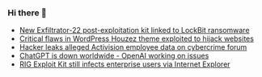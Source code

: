 ### Hi there 👋

<!--START_SECTION:feed-->
* [New Exfiltrator-22 post-exploitation kit linked to LockBit ransomware](https://www.bleepingcomputer.com/news/security/new-exfiltrator-22-post-exploitation-kit-linked-to-lockbit-ransomware/)
* [Critical flaws in WordPress Houzez theme exploited to hijack websites](https://www.bleepingcomputer.com/news/security/critical-flaws-in-wordpress-houzez-theme-exploited-to-hijack-websites/)
* [Hacker leaks alleged Activision employee data on cybercrime forum](https://www.bleepingcomputer.com/news/security/hacker-leaks-alleged-activision-employee-data-on-cybercrime-forum/)
* [ChatGPT is down worldwide - OpenAI working on issues](https://www.bleepingcomputer.com/news/technology/chatgpt-is-down-worldwide-openai-working-on-issues/)
* [RIG Exploit Kit still infects enterprise users via Internet Explorer](https://www.bleepingcomputer.com/news/security/rig-exploit-kit-still-infects-enterprise-users-via-internet-explorer/)
<!--END_SECTION:feed-->

<!--
**frankenk/frankenk** is a ✨ _special_ ✨ repository because its `README.md` (this file) appears on your GitHub profile.

Here are some ideas to get you started:

- 🔭 I’m currently working on ...
- 🌱 I’m currently learning ...
- 👯 I’m looking to collaborate on ...
- 🤔 I’m looking for help with ...
- 💬 Ask me about ...
- 📫 How to reach me: ...
- 😄 Pronouns: ...
- ⚡ Fun fact: ...
-->



